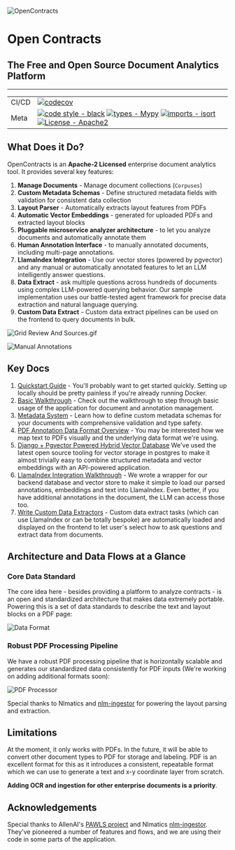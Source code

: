 ![OpenContracts](assets/images/logos/OS_Legal_Logo.png)

# Open Contracts

## The Free and Open Source Document Analytics Platform

---

| |                                                                                                                                                                                                                                                                                                                                                                                                                                                                                            |
| --- |--------------------------------------------------------------------------------------------------------------------------------------------------------------------------------------------------------------------------------------------------------------------------------------------------------------------------------------------------------------------------------------------------------------------------------------------------------------------------------------------|
| CI/CD | [![codecov](https://codecov.io/gh/JSv4/OpenContracts/branch/main/graph/badge.svg?token=RdVsiuaTVz)](https://codecov.io/gh/JSv4/OpenContracts)                                                                                                                                                                                                                                                                                                                  |
| Meta | [![code style - black](https://img.shields.io/badge/code%20style-black-000000.svg)](https://github.com/psf/black) [![types - Mypy](https://img.shields.io/badge/types-Mypy-blue.svg)](https://github.com/python/mypy) [![imports - isort](https://img.shields.io/badge/imports-isort-ef8336.svg)](https://github.com/pycqa/isort) [![License - Apache2](https://img.shields.io/badge/license-Apache%202-blue.svg)](https://spdx.org/licenses/) |

## What Does it Do?

OpenContracts is an **Apache-2 Licensed** enterprise document analytics tool. It provides several key features:

1. **Manage Documents** - Manage document collections (`Corpuses`)
2. **Custom Metadata Schemas** - Define structured metadata fields with validation for consistent data collection
3. **Layout Parser** - Automatically extracts layout features from PDFs
4. **Automatic Vector Embeddings** - generated for uploaded PDFs and extracted layout blocks
5. **Pluggable microservice analyzer architecture** - to let you analyze documents and automatically annotate them
6. **Human Annotation Interface** - to manually annotated documents, including multi-page annotations.
7. **LlamaIndex Integration** - Use our vector stores (powered by pgvector) and any manual or automatically annotated features
   to let an LLM intelligently answer questions.
8. **Data Extract** - ask multiple questions across hundreds of documents using complex LLM-powered querying behavior.
   Our sample implementation uses our battle-tested agent framework for precise data extraction and natural language querying.
9. **Custom Data Extract** - Custom data extract pipelines can be used on the frontend to query documents in bulk.

![Grid Review And Sources.gif](assets/images/gifs/Grid_Review_And_Sources.gif)

![Manual Annotations](assets/images/screenshots/Jumped_To_Annotation.png)

## Key Docs

1. [Quickstart Guide](quick_start.md) - You'll probably want to get started quickly. Setting up locally should be
   pretty painless if you're already running Docker.
2. [Basic Walkthrough](walkthrough/key-concepts.md) - Check out the walkthrough to step through basic usage of the
   application for document and annotation management.
3. [Metadata System](metadata/metadata_overview.md) - Learn how to define custom metadata schemas for your documents
   with comprehensive validation and type safety.
4. [PDF Annotation Data Format Overview](architecture/PDF-data-layer.md) - You may be interested how we map text to
   PDFs visually and the underlying data format we're using.
5. [Django + Pgvector Powered Hybrid Vector Database](extract_and_retrieval/intro_to_django_annotation_vector_store.md)
   We've used the latest open source tooling for vector storage in postgres to make it almost trivially easy to
   combine structured metadata and vector embeddings with an API-powered application.
6. [LlamaIndex Integration Walkthrough](extract_and_retrieval/intro_to_django_annotation_vector_store.md) - We wrote a
   wrapper for our backend database and vector store to make it simple to load our parsed annotations, embeddings and
   text into LlamaIndex. Even better, if you have additional annotations in the document, the LLM can access those too.
7. [Write Custom Data Extractors](walkthrough/advanced/write-your-own-extractors.md) - Custom data extract tasks (which
   can use LlamaIndex or can be totally bespoke) are automatically loaded and displayed on the frontend to let user's
   select how to ask questions and extract data from documents.

## Architecture and Data Flows at a Glance

### Core Data Standard

The core idea here - besides providing a platform to analyze contracts - is an open and standardized architecture that
makes data extremely portable. Powering this is a set of data standards to describe the text and layout blocks on a PDF
page:

![Data Format](assets/images/diagrams/pawls-annotation-mapping.svg)

### Robust PDF Processing Pipeline

We have a robust PDF processing pipeline that is horizontally scalable and generates our standardized data
consistently for PDF inputs (We're working on adding additional formats soon):

![PDF Processor](assets/images/diagrams/PDF-processor-sequence-diagram.png)

Special thanks to Nlmatics and [nlm-ingestor](https://github.com/nlmatics/nlm-ingestor) for powering the layout parsing
and extraction.

## Limitations

At the moment, it only works with PDFs. In the future, it will be able to convert other document types to PDF for
storage and labeling. PDF is an excellent format for this as it introduces a consistent, repeatable format which we can
use to generate a text and x-y coordinate layer from scratch.

**Adding OCR and ingestion for other enterprise documents is a priority**.

## Acknowledgements

Special thanks to AllenAI's [PAWLS project](https://github.com/allenai/pawls) and Nlmatics
[nlm-ingestor](https://github.com/nlmatics/nlm-ingestor). They've pioneered a number of features and flows, and we are
using their code in some parts of the application.
